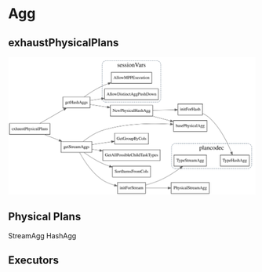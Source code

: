 # Agg
<!-- toc -->

## exhaustPhysicalPlans

![](./dot/agg_exhaustPhysicalPlans.svg)

## Physical Plans
StreamAgg
HashAgg

## Executors
